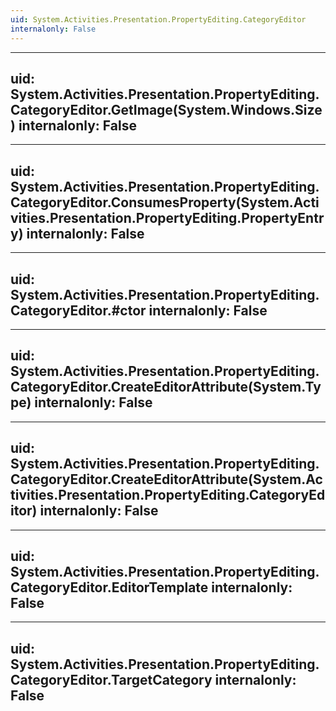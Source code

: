```yaml
---
uid: System.Activities.Presentation.PropertyEditing.CategoryEditor
internalonly: False
---
```


---
uid: System.Activities.Presentation.PropertyEditing.CategoryEditor.GetImage(System.Windows.Size)
internalonly: False
---

---
uid: System.Activities.Presentation.PropertyEditing.CategoryEditor.ConsumesProperty(System.Activities.Presentation.PropertyEditing.PropertyEntry)
internalonly: False
---

---
uid: System.Activities.Presentation.PropertyEditing.CategoryEditor.#ctor
internalonly: False
---

---
uid: System.Activities.Presentation.PropertyEditing.CategoryEditor.CreateEditorAttribute(System.Type)
internalonly: False
---

---
uid: System.Activities.Presentation.PropertyEditing.CategoryEditor.CreateEditorAttribute(System.Activities.Presentation.PropertyEditing.CategoryEditor)
internalonly: False
---

---
uid: System.Activities.Presentation.PropertyEditing.CategoryEditor.EditorTemplate
internalonly: False
---

---
uid: System.Activities.Presentation.PropertyEditing.CategoryEditor.TargetCategory
internalonly: False
---
